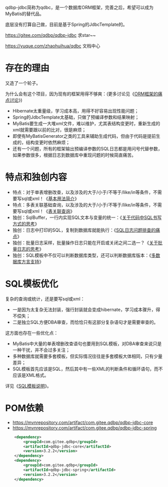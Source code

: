 qdbp-jdbc简称为qdbc，是一个数据库ORM框架，完善之后，希望可以成为MyBatis的替代品。

底层没有打算自己做，目前是基于Spring的JdbcTemplate的。

https://gitee.com/qdbp/qdbp-jdbc 求star~~

https://yuque.com/zhaohuihua/qdbc 文档中心

# 存在的理由
又造了一个轮子。

为什么会有这个项目，因为现有的框架用得不够爽：(更多讨论见《[ORM框架的痛点讨论](https://yuque.com/zhaohuihua/qdbc/gebddu)》)
* Hibernate太重量级，学习成本高，用得不好容易出现性能问题；
* Spring的JdbcTemplate太基础，只做了预编译参数和结果映射；
* MyBatis要生成一大堆xml文件，难以维护，尤其表结构变更时，重新生成的xml就需要跟以前的比对，很是麻烦；
* 即使有MyBatisGenerator之类的工具来辅助生成代码，但由于代码是提前生成的，结构变更时依然麻烦；
* 还有一个问题，所有的框架输出预编译参数的SQL日志都是用问号代替参数，
如果参数很多，根据日志到数据库中重现问题的时候简直痛苦。

# 特点和独创内容
* 特点：对于单表增删改查，以及涉及的大于/小于/不等于/like/in等条件，不需要写sql或xml！《[基本用法简介](https://yuque.com/zhaohuihua/qdbc/vfkzgg)》
* 特点：多表关联基础查询，以及涉及的大于/小于/不等于/like/in等条件，不需要写sql或xml！《[表关联查询](https://yuque.com/zhaohuihua/qdbc/ziz5lh)》
* 独创：SqlBuffer，一行内实现SQL文本与变量的统一：《[关于代码中SQL书写方式的思考](https://yuque.com/zhaohuihua/qdbc/bt2ryu)》
* 独创：日志中打印的SQL，复制到数据库就能执行：《[SQL日志问题排查的痛点](https://yuque.com/zhaohuihua/qdbc/cwk1uf)》
* 独创：批量日志采样，批量操作日志只能在开启或关闭之间二选一？《[关于批量日志的思考](https://yuque.com/zhaohuihua/qdbc/kgo239)》
* 独创：SQL模板中不仅可以判断数据库类型，还可以判断数据库版本：《[多数据库方言支持](https://www.yuque.com/zhaohuihua/qdbc/bdr1d3)》

# SQL模板优化
复杂的查询或统计，还是要写sql或xml：
* 一是因为太复杂无法封装，强行封装就会变成hibernate，学习成本骤升，得不偿失；
* 二是独立SQL方便DBA审查，而恰恰只有这部分复杂语句才是需要审查的。

这方面也存在一些优化点：
* MyBatis中大量的单表增删改查语句也要用到SQL模板，对DBA审查来说只是一种干扰，并不会过多关注；
* 多种数据库就需要多套模板，但实际情况往往是多套模板大体相同，只有少量差异；
* SQL模板首先应该是SQL，然后其中有一些XML的判断条件和循环语句，而不应该是XML格式。

详见《[SQL模板说明](https://yuque.com/zhaohuihua/qdbc/bvk5gy)》。

# POM依赖
* https://mvnrepository.com/artifact/com.gitee.qdbp/qdbp-jdbc-core
* https://mvnrepository.com/artifact/com.gitee.qdbp/qdbp-jdbc-spring
```xml
    <dependency>
        <groupId>com.gitee.qdbp</groupId>
        <artifactId>qdbp-jdbc-core</artifactId>
        <version>3.2.2</version>
    </dependency>
    <dependency>
        <groupId>com.gitee.qdbp</groupId>
        <artifactId>qdbp-jdbc-spring</artifactId>
        <version>3.2.2</version>
    </dependency>
```
